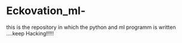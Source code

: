 # Eckovation_ml-
this is the repository in which the python and ml programm is written ....keep Hacking!!!!!
